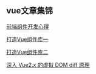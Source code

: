 ## vue文章集锦

[前端组件开发心得](https://0067ed.github.io/component.md/)

[打造Vue组件库一](https://zhuanlan.zhihu.com/p/34654371)

[打造Vue组件库二](https://zhuanlan.zhihu.com/p/34654857)

[深入 Vue2.x 的虚拟 DOM diff 原理](https://cloud.tencent.com/developer/article/1006029)